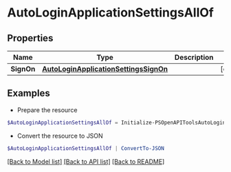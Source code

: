 # AutoLoginApplicationSettingsAllOf
## Properties

Name | Type | Description | Notes
------------ | ------------- | ------------- | -------------
**SignOn** | [**AutoLoginApplicationSettingsSignOn**](AutoLoginApplicationSettingsSignOn.md) |  | [optional] 

## Examples

- Prepare the resource
```powershell
$AutoLoginApplicationSettingsAllOf = Initialize-PSOpenAPIToolsAutoLoginApplicationSettingsAllOf  -SignOn null
```

- Convert the resource to JSON
```powershell
$AutoLoginApplicationSettingsAllOf | ConvertTo-JSON
```

[[Back to Model list]](../README.md#documentation-for-models) [[Back to API list]](../README.md#documentation-for-api-endpoints) [[Back to README]](../README.md)

